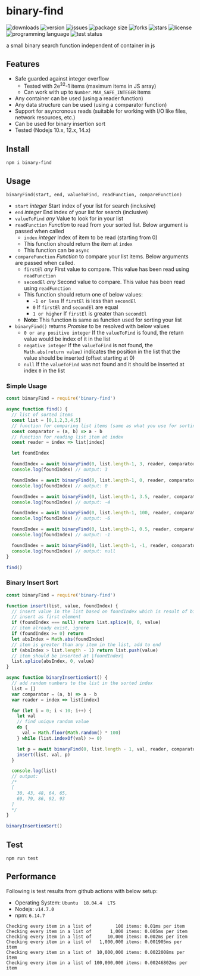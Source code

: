 # binary-find
<img alt="downloads" src="https://img.shields.io/npm/dt/binary-find?style=flat-square"> <img alt="version" src="https://img.shields.io/npm/v/binary-find?style=flat-square"> <img alt="issues" src="https://img.shields.io/github/issues/ferrriii/binary-find?style=flat-square"> <img alt="package size" src="https://img.shields.io/bundlephobia/minzip/binary-find?style=flat-square"> <img alt="forks" src="https://img.shields.io/github/forks/ferrriii/binary-find?style=flat-square"> <img alt="stars" src="https://img.shields.io/github/stars/ferrriii/binary-find?style=flat-square"> <img alt="license" src="https://img.shields.io/github/license/ferrriii/binary-find?style=flat-square"> <img alt="programming language" src="https://img.shields.io/github/languages/top/ferrriii/binary-find?style=flat-square"> <img alt="test status" src="https://img.shields.io/github/workflow/status/ferrriii/binary-find/test?label=test">

a small binary search function independent of container in js 

## Features
- Safe guarded against integer overflow
	- Tested with 2e<sup>32</sup>-1 items (maximum items in JS array)
	- Can work with up to `Number.MAX_SAFE_INTEGER` items
- Any container can be used (using a reader function)
- Any data structure can be used (using a comparator function)
- Support for asyncronous reads (suitable for working with I/O like files, network resources, etc.)
- Can be used for binary insertion sort
- Tested (Nodejs 10.x, 12.x, 14.x)

## Install
```
npm i binary-find
```

## Usage
`binaryFind(start, end, valueToFind, readFunction, compareFunction)`
- `start` *integer* Start index of your list for search (inclusive)
- `end` *integer* End index of your list for search (inclusive)
- `valueToFind` *any* Value to look for in your list
- `readFunction` *Function* to read from your sorted list. Below argument is passed when called
	- `index` *integer* Index of item to be read (starting from 0)
	- This function should return the item at `index`
	- This function can be `async`
- `compareFunction` *Function* to compare your list items. Below arguments are passed when called.
	- `firstEl` *any* First value to compare. This value has been read using `readFunction`
	- `secondEl` *any* Second value to compare. This value has been read using `readFunction`
	- This function should return one of below values:
		- `-1 or less` If `firstEl` is less than `secondEl`
		- `0` If `firstEl` and `secondEl` are equal
		- `1 or higher` If `firstEl` is greater than `secondEl`
	- **Note:** This function is same as function used for sorting your list
- `binaryFind()` returns *Promise* to be resolved with below values
	- `0 or any positive integer` If the `valueToFind` is found, the return value would be index of it in the list
	- `negative integer` If the `valueToFind` is not found, the `Math.abs(return value)` indicates the position in the list that the value should be inserted (offset starting at 0)
	- `null` If the `valueToFind` was not found and it should be inserted at index `0` in the list

### Simple Usage
```javascript
const binaryFind = require('binary-find')

async function find() {
  // list of sorted items
  const list = [0,1,2,3,4,5]
  // function for comparing list items (same as what you use for sorting)
  const comparator = (a, b) => a - b
  // function for reading list item at index
  const reader = index => list[index]

  let foundIndex

  foundIndex = await binaryFind(0, list.length-1, 3, reader, comparator);
  console.log(foundIndex) // output: 3

  foundIndex = await binaryFind(0, list.length-1, 0, reader, comparator);
  console.log(foundIndex) // output: 0

  foundIndex = await binaryFind(0, list.length-1, 3.5, reader, comparator);
  console.log(foundIndex) // output: -4

  foundIndex = await binaryFind(0, list.length-1, 100, reader, comparator);
  console.log(foundIndex) // output: -6

  foundIndex = await binaryFind(0, list.length-1, 0.5, reader, comparator);
  console.log(foundIndex) // output: -1

  foundIndex = await binaryFind(0, list.length-1, -1, reader, comparator);
  console.log(foundIndex) // output: null
}

find()
```

### Binary Insert Sort
```javascript
const binaryFind = require('binary-find')

function insert(list, value, foundIndex) {
  // insert value in the list based on foundIndex which is result of binaryFind()
  // insert as first element
  if (foundIndex === null) return list.splice(0, 0, value)
  // item already exist, ignore
  if (foundIndex >= 0) return
  let absIndex = Math.abs(foundIndex)
  // item is greater than any item in the list, add to end
  if (absIndex > list.length - 1) return list.push(value)
  // item should be inserted at |foundIndex|
  list.splice(absIndex, 0, value)
}

async function binaryInsertionSort() {
  // add random numbers to the list in the sorted index
  list = []
  var comparator = (a, b) => a - b
  var reader = index => list[index]

  for (let i = 0; i < 10; i++) {
    let val
    // find unique random value
    do {
      val = Math.floor(Math.random() * 100)
    } while (list.indexOf(val) >= 0)

    let p = await binaryFind(0, list.length - 1, val, reader, comparator);
    insert(list, val, p)
  }

  console.log(list)
  // output:
  /*
  [
    30, 43, 48, 64, 65,
    69, 79, 86, 92, 93
  ]
  */
}

binaryInsertionSort()
```

## Test
```
npm run test
```

## Performance
Following is test results from github actions with below setup:
 - Operating System: `Ubuntu  18.04.4  LTS`
 - Nodejs: `v14.7.0`
 - npm: `6.14.7`
```
Checking every item in a list of         100 items: 0.01ms per item
Checking every item in a list of       1,000 items: 0.005ms per item
Checking every item in a list of      10,000 items: 0.002ms per item
Checking every item in a list of   1,000,000 items: 0.001905ms per item
Checking every item in a list of  10,000,000 items: 0.0022008ms per item
Checking every item in a list of 100,000,000 items: 0.00246802ms per item
```
